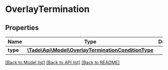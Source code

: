 # OverlayTermination

## Properties
Name | Type | Description | Notes
------------ | ------------- | ------------- | -------------
**type** | [**\Tado\Api\Model\OverlayTerminationConditionType**](OverlayTerminationConditionType.md) |  | 

[[Back to Model list]](../../README.md#documentation-for-models) [[Back to API list]](../../README.md#documentation-for-api-endpoints) [[Back to README]](../../README.md)

